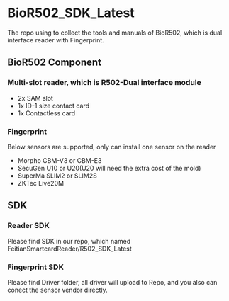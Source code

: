 # BioR502_SDK_Latest
The repo using to collect the tools and manuals of BioR502, which is dual interface reader with Fingerprint.

## BioR502 Component
### Multi-slot reader, which is R502-Dual interface module
* 2x SAM slot
* 1x ID-1 size contact card
* 1x Contactless card

### Fingerprint
Below sensors are supported, only can install one sensor on the reader
* Morpho CBM-V3 or CBM-E3
* SecuGen U10 or U20(U20 will need the extra cost of the mold)
* SuperMa SLIM2 or SLIM2S
* ZKTec Live20M


## SDK
### Reader SDK
Please find SDK in our repo, which named FeitianSmartcardReader/R502_SDK_Latest
### Fingerprint SDK
Please find Driver folder, all driver will upload to Repo, and you also can conect the sensor vendor directly. 

